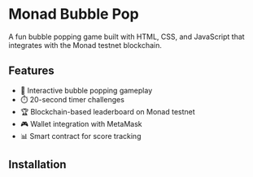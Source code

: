# Monad Bubble Pop

A fun bubble popping game built with HTML, CSS, and JavaScript that integrates with the Monad testnet blockchain.

## Features

- 🫧 Interactive bubble popping gameplay
- ⏱️ 20-second timer challenges
- 🏆 Blockchain-based leaderboard on Monad testnet
- 🎮 Wallet integration with MetaMask
- 📊 Smart contract for score tracking

## Installation
